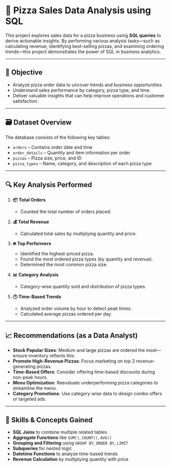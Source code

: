 # 🍕 Pizza Sales Data Analysis using SQL

This project explores sales data for a pizza business using **SQL queries** to derive actionable insights. By performing various analysis tasks—such as calculating revenue, identifying best-selling pizzas, and examining ordering trends—this project demonstrates the power of SQL in business analytics.

---

## 📌 Objective

- Analyze pizza order data to uncover trends and business opportunities.
- Understand sales performance by category, pizza type, and time.
- Deliver valuable insights that can help improve operations and customer satisfaction.

---

## 🗃️ Dataset Overview

The database consists of the following key tables:

- `orders` – Contains order date and time
- `order_details` – Quantity and item information per order
- `pizzas` – Pizza size, price, and ID
- `pizza_types` – Name, category, and description of each pizza type

---

## 🔍 Key Analysis Performed

1. **📦 Total Orders**  
   - Counted the total number of orders placed.

2. **💰 Total Revenue**  
   - Calculated total sales by multiplying quantity and price.

3. **🔥 Top Performers**
   - Identified the highest-priced pizza.
   - Found the most ordered pizza types (by quantity and revenue).
   - Determined the most common pizza size.

4. **📊 Category Analysis**
   - Category-wise quantity sold and distribution of pizza types.

5. **🕐 Time-Based Trends**
   - Analyzed order volume by hour to detect peak times.
   - Calculated average pizzas ordered per day.

---

## 📈 Recommendations (as a Data Analyst)

- **Stock Popular Sizes**: Medium and large pizzas are ordered the most—ensure inventory reflects this.
- **Promote High-Revenue Pizzas**: Focus marketing on top 3 revenue-generating pizzas.
- **Time-Based Offers**: Consider offering time-based discounts during non-peak hours.
- **Menu Optimization**: Reevaluate underperforming pizza categories to streamline the menu.
- **Category Promotions**: Use category-wise data to design combo offers or targeted ads.

---

## 🧠 Skills & Concepts Gained

- **SQL Joins** to combine multiple related tables  
- **Aggregate Functions** like `SUM()`, `COUNT()`, `AVG()`  
- **Grouping and Filtering** using `GROUP BY`, `ORDER BY`, `LIMIT`  
- **Subqueries** for nested logic  
- **Datetime Functions** to analyze time-based trends  
- **Revenue Calculation** by multiplying quantity with price  
